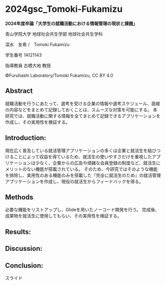 # 2024gsc_Tomoki-Fukamizu

**2024年度卒論「大学生の就職活動における情報管理の現状と課題」**

青山学院大学 地球社会共生学部 地球社会共生学科

深水　友希 /　Tomoki Fukamizu

学生番号 1A121143

指導教員 古橋大地 教授

©︎Furuhashi Laboratory/Tomoki Fukamizu, CC BY 4.0

## Abstract
就職活動を行うにあたって、選考を受ける企業の情報や選考スケジュール、面接の内容などをまとめて記録しておくことは、スムーズな対策を可能にする。
本研究では、就職活動に関する情報を全てまとめて記録できるアプリケーションを作成し、その実用性を検証する。

## Introduction:
現在広く普及している就活管理アプリケーションの多くは企業と就活生を結びつけることによって収益を得ているため、就活生の使いやすさだけを重視したアプリケーションは少なく、企業からの広告や煩雑な会員登録の制度など、就活生にメリットのない機能が搭載されている。
そのため、今研究ではそのような機能を排除し、実用性のある機能のみを搭載した『完全に就活生のため』の就活管理アプリケーションを作成し、現役の就活生からフィードバックを得る。

## Methods
必要な機能をリストアップし、Glideを用いたノーコード開発を行う。
完成後、成果物を就活生に使用してもらい、その実用性を検証する。
### 




## Results:



## Discussion:


## Conclusion:


スライド
